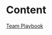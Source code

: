 <h1>Content</h1>
<a href="https://github.com/VokkeSoftware/Knowledge-Base-Team-Playbook">Team Playbook</a>
